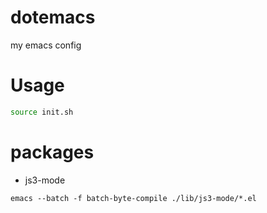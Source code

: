 dotemacs
========

my emacs config

# Usage

```sh
source init.sh
```
# packages
* js3-mode
```
emacs --batch -f batch-byte-compile ./lib/js3-mode/*.el
```
